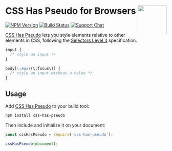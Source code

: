 # CSS Has Pseudo for Browsers [<img src="http://jonathantneal.github.io/js-logo.svg" alt="" width="90" height="90" align="right">][CSS Has Pseudo]

[![NPM Version][npm-img]][npm-url]
[![Build Status][cli-img]][cli-url]
[![Support Chat][git-img]][git-url]

[CSS Has Pseudo] lets you style elements relative to other elements in CSS,
following the [Selectors Level 4] specification.

```css
input {
  /* style an input */
}

body[\:has\(\:focus\)] {
  /* style an input without a value */
}
```

## Usage

Add [CSS Has Pseudo] to your build tool:

```bash
npm install css-has-pseudo
```

Then include and initialize it on your document:

```js
const cssHasPseudo = require('css-has-pseudo');

cssHasPseudo(document);
```

[cli-img]: https://img.shields.io/travis/csstools/css-has-pseudo/master.svg
[cli-url]: https://travis-ci.org/csstools/css-has-pseudo
[git-img]: https://img.shields.io/badge/support-chat-blue.svg
[git-url]: https://gitter.im/postcss/postcss
[npm-img]: https://img.shields.io/npm/v/css-has-pseudo.svg
[npm-url]: https://www.npmjs.com/package/css-has-pseudo

[CSS Has Pseudo]: https://github.com/csstools/css-has-pseudo
[Selectors Level 4]: https://drafts.csswg.org/selectors-4/#has

